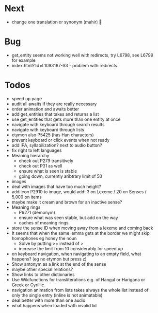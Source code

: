 # Next
- change one translation or synonym (mahir) 🔄

# Bug
- get_entity seems not working well with redirects, try L6798, see L6799 for example
 - index.html?lid=L1083187-S3 - problem with redirects

# Todos
- speed up page
 - audit all awaits if they are really necessary
 - order animation and awaits better
 - add get_entities that takes and returns a list
 - use get_entities that gets more than one entity at once
- navigate with keyboard through search results
- navigate with keyboard through lists
- etymon also P5425 (has Han characters)
- prevent keyboard or click events when not ready
- add IPA, syllabilization? next to audio button?
- fix right to left languages
- Meaning hierarchy
  - check out P279 transitively
  - check out P31 as well
  - ensure what is seen is stable
  - going down, currently aribtrary limit of 50
- images
 - deal with images that have too much height?
 - add icon P2910 to image,  would add: 3 on Lexeme / 20 on Senses / 5,000 on items 
 - maybe make it cream and brown for an inactive sense?
- Meaning rings
  - P6271 (demonym)
  - ensure what was seen stable, but add on the way
  - caches of meaning rings
- store the sense ID when moving away from a lexeme and coming back
- It seems that when the same lemma gets at the border we might skip homophones eg honey the noun
  - Solve by putting >= instead of >
  - increase the limit from 10 considerably for speed up
- on keyboard navigation, when navigating to an empty field, what happens? (eg no etymon but press z)
- Show antonym as a link at the end of the sense
 - maybe other special relations?
- Show links to other dictionaries
- Use Wikifunctions for transliterations e.g. of Hangul or Harigana or Greek or Cyrillic
- navigation animation from lists takes always the whole list instead of only the single entry (inline is not animatable)
- deal better with more than one audio
- what happens when loaded with invalid lid
